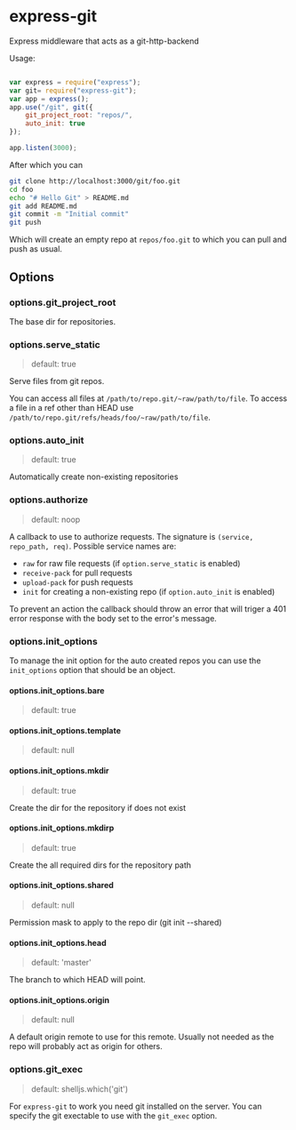 # express-git
Express middleware that acts as a git-http-backend

Usage:

```javascript

var express = require("express");
var git= require("express-git");
var app = express();
app.use("/git", git({
	git_project_root: "repos/",
	auto_init: true
});

app.listen(3000);

```

After which you can

```sh
git clone http://localhost:3000/git/foo.git
cd foo
echo "# Hello Git" > README.md
git add README.md
git commit -m "Initial commit"
git push
```

Which will create an empty repo at `repos/foo.git` to which you can
pull and push as usual.

## Options

### options.git_project_root

The base dir for repositories.

### options.serve_static

> default: true

Serve files from git repos.

You can access all files at `/path/to/repo.git/~raw/path/to/file`.
To access a file in a ref other than HEAD use 
`/path/to/repo.git/refs/heads/foo/~raw/path/to/file`.

### options.auto_init

> default: true

Automatically create non-existing repositories

### options.authorize

> default: noop

A callback to use to authorize requests.
The signature is `(service, repo_path, req)`.
Possible service names are:

 - `raw` for raw file requests (if `option.serve_static` is enabled)
 - `receive-pack` for pull requests
 - `upload-pack` for push requests
 - `init` for creating a non-existing repo (if `option.auto_init` is enabled)

To prevent an action the callback should throw an error that will triger a
401 error response with the body set to the error's message.

### options.init_options

To manage the init option for the auto created repos you can use
the `init_options` option that should be an object.

#### options.init_options.bare

> default: true

#### options.init_options.template

> default: null

#### options.init_options.mkdir

> default: true

Create the dir for the repository if does not exist

#### options.init_options.mkdirp

> default: true

Create the all required dirs for the repository path

#### options.init_options.shared

> default: null

Permission mask to apply to the repo dir (git init --shared)

#### options.init_options.head

> default: 'master'

The branch to which HEAD will point.

#### options.init_options.origin

> default: null

A default origin remote to use for this remote.
Usually not needed as the repo will probably act as origin for others.


### options.git_exec

> default: shelljs.which('git')

For `express-git` to work you need git installed on the server.
You can specify the git exectable to use with the `git_exec` option.


[RepoInitOptions]: http://www.nodegit.org/api/repository_init_options/
